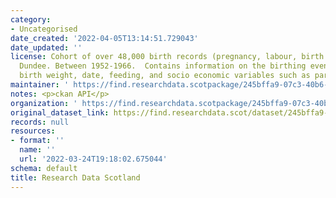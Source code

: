 ```yaml
---
category:
- Uncategorised
date_created: '2022-04-05T13:14:51.729043'
date_updated: ''
license: Cohort of over 48,000 birth records (pregnancy, labour, birth and care) in
  Dundee. Between 1952-1966.  Contains information on the birthing events such as
  birth weight, date, feeding, and socio economic variables such as parent occupation.
maintainer: ' https://find.researchdata.scotpackage/245bffa9-07c3-40b6-916b-161062cdf674'
notes: <p>ckan API</p>
organization: ' https://find.researchdata.scotpackage/245bffa9-07c3-40b6-916b-161062cdf674'
original_dataset_link: https://find.researchdata.scot/dataset/245bffa9-07c3-40b6-916b-161062cdf674/resource/245bffa9-07c3-40b6-916b-161062cdf674/download/datadictionary.json
records: null
resources:
- format: ''
  name: ''
  url: '2022-03-24T19:18:02.675044'
schema: default
title: Research Data Scotland
---
```

